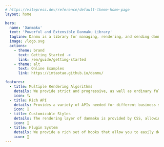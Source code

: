 ```yaml
---
# https://vitepress.dev/reference/default-theme-home-page
layout: home

hero:
  name: 'Danmaku'
  text: 'Powerful and Extensible Danmaku Library'
  tagline: Danmu is a library for managing, rendering, and sending danmaku. It covers many business scenarios and provides an easy-to-use extension mechanism.
  image: /logo.svg
  actions:
    - theme: brand
      text: Getting Started ->
      link: /en/guide/getting-started
    - theme: alt
      text: Online Examples
      link: https://imtaotao.github.io/danmu/

features:
  - title: Multiple Rendering Algorithms
    details: We provide strict and progressive, as well as ordinary full real-time rendering algorithms.
    icon: 🔍
  - title: Rich API
    details: Provides a variety of APIs needed for different business scenarios, greatly simplifying the development process.
    icon: 🌟
  - title: Customizable Styles
    details: The rendering layer of danmaku is provided by CSS, allowing you to draw any danmaku that fits DOM requirements. The style rules fully reuse CSS, so there is no additional learning curve.
    icon: 🧩
  - title: Plugin System
    details: We provide a rich set of hooks that allow you to easily develop plugins to meet more customized needs. This is a very powerful capability.
    icon: 🔌
---
```

